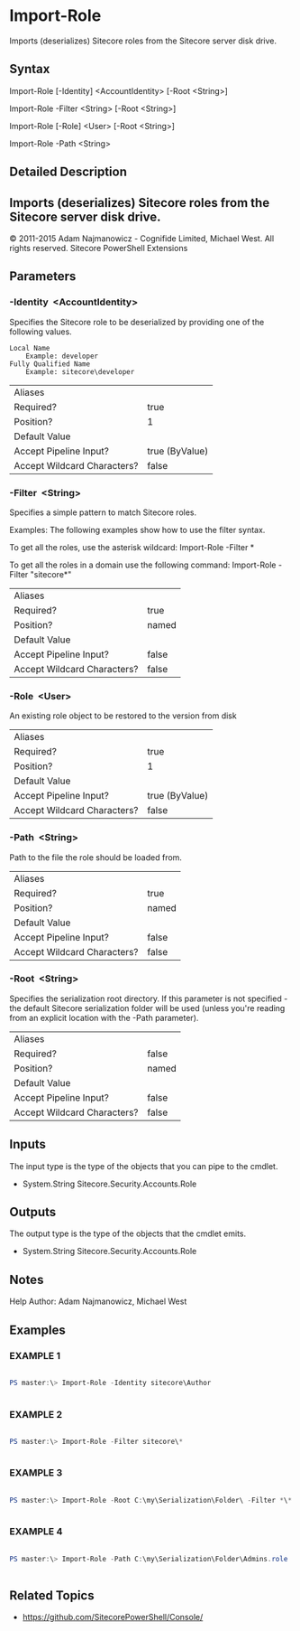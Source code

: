 ﻿# Import-Role 
 
Imports (deserializes) Sitecore roles from the Sitecore server disk drive. 
 
## Syntax 
 
Import-Role [-Identity] &lt;AccountIdentity&gt; [-Root &lt;String&gt;] 
 
Import-Role -Filter &lt;String&gt; [-Root &lt;String&gt;] 
 
Import-Role [-Role] &lt;User&gt; [-Root &lt;String&gt;] 
 
Import-Role -Path &lt;String&gt; 
 
 
## Detailed Description 
Imports (deserializes) Sitecore roles from the Sitecore server disk drive. 
- 
© 2011-2015 Adam Najmanowicz - Cognifide Limited, Michael West. All rights reserved. Sitecore PowerShell Extensions 
 
## Parameters 
 
### -Identity&nbsp; &lt;AccountIdentity&gt; 
 
Specifies the Sitecore role to be deserialized by providing one of the following values.

    Local Name
        Example: developer
    Fully Qualified Name
        Example: sitecore\developer
 

| | |
| - | - |
| Aliases |  |
| Required? | true |
| Position? | 1 |
| Default Value |  |
| Accept Pipeline Input? | true (ByValue) |
| Accept Wildcard Characters? | false | 
 
### -Filter&nbsp; &lt;String&gt; 
 
Specifies a simple pattern to match Sitecore roles.

Examples:
The following examples show how to use the filter syntax.

To get all the roles, use the asterisk wildcard:
Import-Role -Filter *

To get all the roles in a domain use the following command:
Import-Role -Filter "sitecore\*"
 

| | |
| - | - |
| Aliases |  |
| Required? | true |
| Position? | named |
| Default Value |  |
| Accept Pipeline Input? | false |
| Accept Wildcard Characters? | false | 
 
### -Role&nbsp; &lt;User&gt; 
 
An existing role object to be restored to the version from disk
 

| | |
| - | - |
| Aliases |  |
| Required? | true |
| Position? | 1 |
| Default Value |  |
| Accept Pipeline Input? | true (ByValue) |
| Accept Wildcard Characters? | false | 
 
### -Path&nbsp; &lt;String&gt; 
 
Path to the file the role should be loaded from.
 

| | |
| - | - |
| Aliases |  |
| Required? | true |
| Position? | named |
| Default Value |  |
| Accept Pipeline Input? | false |
| Accept Wildcard Characters? | false | 
 
### -Root&nbsp; &lt;String&gt; 
 
Specifies the serialization root directory. If this parameter is not specified - the default Sitecore serialization folder will be used (unless you're reading from an explicit location with the -Path parameter).
 

| | |
| - | - |
| Aliases |  |
| Required? | false |
| Position? | named |
| Default Value |  |
| Accept Pipeline Input? | false |
| Accept Wildcard Characters? | false | 
 
## Inputs 
 
The input type is the type of the objects that you can pipe to the cmdlet. 
 
* System.String
Sitecore.Security.Accounts.Role 
 
## Outputs 
 
The output type is the type of the objects that the cmdlet emits. 
 
* System.String
Sitecore.Security.Accounts.Role 
 
## Notes 
 
Help Author: Adam Najmanowicz, Michael West 
 
## Examples 
 
### EXAMPLE 1 
 
 
 
```powershell   
 
PS master:\> Import-Role -Identity sitecore\Author 
 
``` 
 
### EXAMPLE 2 
 
 
 
```powershell   
 
PS master:\> Import-Role -Filter sitecore\* 
 
``` 
 
### EXAMPLE 3 
 
 
 
```powershell   
 
PS master:\> Import-Role -Root C:\my\Serialization\Folder\ -Filter *\* 
 
``` 
 
### EXAMPLE 4 
 
 
 
```powershell   
 
PS master:\> Import-Role -Path C:\my\Serialization\Folder\Admins.role 
 
``` 
 
## Related Topics 
 
* <a href='https://github.com/SitecorePowerShell/Console/' target='_blank'>https://github.com/SitecorePowerShell/Console/</a><br/>
